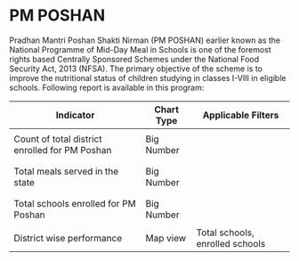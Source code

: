# PM POSHAN

Pradhan Mantri Poshan Shakti Nirman (PM POSHAN) earlier known as the National Programme of Mid-Day Meal in Schools is one of the foremost rights based Centrally Sponsored Schemes under the National Food Security Act, 2013 (NFSA). The primary objective of the scheme is to improve the nutritional status of children studying in classes I-VIII in eligible schools. Following report is available in this program:

| Indicator                                      | Chart Type | Applicable Filters              |
| ---------------------------------------------- | ---------- | ------------------------------- |
| Count of total district enrolled for PM Poshan | Big Number | <p><br></p>                     |
| Total meals served in the state                | Big Number | <p><br></p>                     |
| Total schools enrolled for PM Poshan           | Big Number | <p><br></p>                     |
| District wise performance                      | Map view   | Total schools, enrolled schools |

